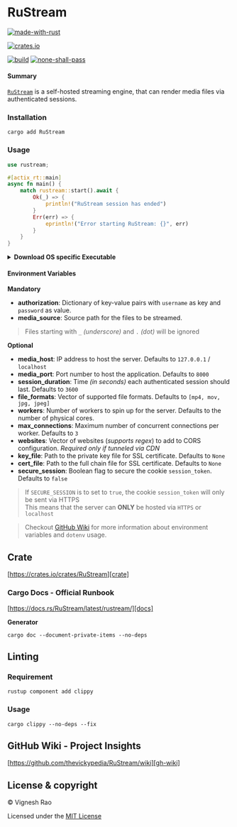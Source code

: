 # RuStream

[![made-with-rust][rust-logo]][rust-src-page]

[![crates.io][crates-logo]][crate]

[![build][gh-logo]][build]
[![none-shall-pass][nsp-logo]][nsp]

#### Summary
[`RuStream`][repo] is a self-hosted streaming engine, that can render media files via authenticated sessions.

### Installation

```shell
cargo add RuStream
```

### Usage
```rust
use rustream;

#[actix_rt::main]
async fn main() {
    match rustream::start().await {
        Ok(_) => {
            println!("RuStream session has ended")
        }
        Err(err) => {
            eprintln!("Error starting RuStream: {}", err)
        }
    }
}
```

<details>
<summary><strong>Download OS specific Executable</strong></summary>

###### macOS
```shell
curl -o RuStream-Darwin-x86_64.tar.gz -LH "Accept: application/octet-stream" "https://github.com/thevickypedia/RuStream/releases/latest/download/RuStream-Darwin-x86_64.tar.gz"
```

###### Linux
```shell
curl -o RuStream-Linux-x86_64.tar.gz -LH "Accept: application/octet-stream" "https://github.com/thevickypedia/RuStream/releases/latest/download/RuStream-Linux-x86_64.tar.gz"
```

###### RaspberryPi
```shell
curl -o RuStream-RaspberryPi.tar.gz -LH "Accept: application/octet-stream" "https://github.com/thevickypedia/RuStream/releases/latest/download/RuStream-RaspberryPi.tar.gz"
```

###### Windows
```shell
curl -o RuStream-Windows-x86_64.zip -LH "Accept: application/octet-stream" "https://github.com/thevickypedia/RuStream/releases/latest/download/RuStream-Windows-x86_64.zip"
```
</details>

#### Environment Variables

**Mandatory**
- **authorization**: Dictionary of key-value pairs with `username` as key and `password` as value.
- **media_source**: Source path for the files to be streamed.
> Files starting with `_` _(underscore)_ and `.` _(dot)_ will be ignored

**Optional**
- **media_host**: IP address to host the server. Defaults to `127.0.0.1` / `localhost`
- **media_port**: Port number to host the application. Defaults to `8000`
- **session_duration**: Time _(in seconds)_ each authenticated session should last. Defaults to `3600`
- **file_formats**: Vector of supported file formats. Defaults to `[mp4, mov, jpg, jpeg]`
- **workers**: Number of workers to spin up for the server. Defaults to the number of physical cores.
- **max_connections**: Maximum number of concurrent connections per worker. Defaults to `3`
- **websites**: Vector of websites (_supports regex_) to add to CORS configuration. _Required only if tunneled via CDN_
- **key_file**: Path to the private key file for SSL certificate. Defaults to `None`
- **cert_file**: Path to the full chain file for SSL certificate. Defaults to `None`
- **secure_session**: Boolean flag to secure the cookie `session_token`. Defaults to `false`
> If `SECURE_SESSION` is to set to `true`, the cookie `session_token` will only be sent via HTTPS<br>
> This means that the server can **ONLY** be hosted via `HTTPS` or `localhost`

> Checkout [GitHub Wiki][gh-wiki-env] for more information about environment variables and `dotenv` usage.

## Crate
[https://crates.io/crates/RuStream][crate]

### Cargo Docs - Official Runbook
[https://docs.rs/RuStream/latest/rustream/][docs]

**Generator**
```shell
cargo doc --document-private-items --no-deps
```

## Linting
### Requirement
```shell
rustup component add clippy
```
### Usage
```shell
cargo clippy --no-deps --fix
```

## GitHub Wiki - Project Insights
[https://github.com/thevickypedia/RuStream/wiki][gh-wiki]

## License & copyright

&copy; Vignesh Rao

Licensed under the [MIT License][license]

[repo]: https://github.com/thevickypedia/RuStream
[license]: https://github.com/thevickypedia/RuStream/blob/main/LICENSE
[build]: https://github.com/thevickypedia/RuStream/actions/workflows/rust.yml
[rust-src-page]: https://www.rust-lang.org/
[rust-logo]: https://img.shields.io/badge/Made%20with-Rust-black?style=for-the-badge&logo=Rust
[gh-logo]: https://github.com/thevickypedia/RuStream/actions/workflows/rust.yml/badge.svg
[nsp-logo]: https://github.com/thevickypedia/RuStream/actions/workflows/none.yml/badge.svg
[nsp]: https://github.com/thevickypedia/RuStream/actions/workflows/none.yml
[crate]: https://crates.io/crates/RuStream
[gh-checks]: https://github.com/thevickypedia/RuStream/actions/workflows/rust.yml
[crates-logo]: https://img.shields.io/crates/v/RuStream.svg
[gh-wiki]: https://github.com/thevickypedia/RuStream/wiki
[gh-wiki-env]: https://github.com/thevickypedia/RuStream/wiki/Environment-Variables
[docs]: https://docs.rs/RuStream/latest/rustream/
